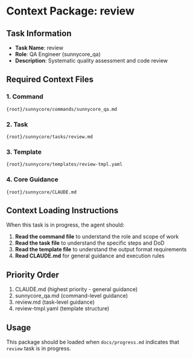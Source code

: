 # Context Package: review

## Task Information
- **Task Name**: review
- **Role**: QA Engineer (sunnycore_qa)
- **Description**: Systematic quality assessment and code review

## Required Context Files

### 1. Command
```
{root}/sunnycore/commands/sunnycore_qa.md
```

### 2. Task
```
{root}/sunnycore/tasks/review.md
```

### 3. Template
```
{root}/sunnycore/templates/review-tmpl.yaml
```

### 4. Core Guidance
```
{root}/sunnycore/CLAUDE.md
```

## Context Loading Instructions

When this task is in progress, the agent should:

1. **Read the command file** to understand the role and scope of work
2. **Read the task file** to understand the specific steps and DoD
3. **Read the template file** to understand the output format requirements
4. **Read CLAUDE.md** for general guidance and execution rules

## Priority Order
1. CLAUDE.md (highest priority - general guidance)
2. sunnycore_qa.md (command-level guidance)
3. review.md (task-level guidance)
4. review-tmpl.yaml (template structure)

## Usage
This package should be loaded when `docs/progress.md` indicates that `review` task is in progress.

